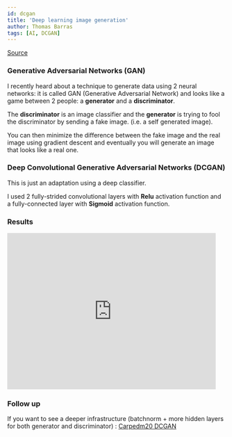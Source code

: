 ```yaml
---
id: dcgan
title: 'Deep learning image generation'
author: Thomas Barras
tags: [AI, DCGAN]
---
```


[Source](https://github.com/exced/machine-learning-TF/tree/master/DCGAN)

### Generative Adversarial Networks (GAN)

I recently heard about a technique to generate data using 2 neural networks: it is called GAN (Generative Adversarial Network) and looks like a game between 2 people: a **generator** and a **discriminator**.

The **discriminator** is an image classifier and the **generator** is trying to fool the discriminator by sending a fake image. (i.e. a self generated image).

You can then minimize the difference between the fake image and the real image using gradient descent and eventually you will generate an image that looks like a real one.

### Deep Convolutional Generative Adversarial Networks (DCGAN)

This is just an adaptation using a deep classifier.

I used 2 fully-strided convolutional layers with **Relu** activation function and a fully-connected layer with **Sigmoid** activation function.

### Results

<iframe width="480" height="360" src="https://www.youtube.com/embed/46A0DGrcx1c?enablejsapi=1&origin=https://www.youtube.com/watch?v=46A0DGrcx1c" frameborder="0" allowfullscreen> </iframe>

### Follow up

If you want to see a deeper infrastructure (batchnorm + more hidden layers for both generator and discriminator) :
[Carpedm20 DCGAN](https://github.com/carpedm20/DCGAN-tensorflow)
